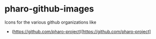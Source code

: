 # pharo-github-images
Icons for the various github organizations like

 - (https://github.com/pharo-project)[https://github.com/pharo-project]
